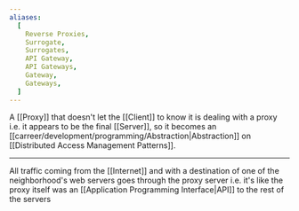```yaml
---
aliases:
  [
    Reverse Proxies,
    Surrogate,
    Surrogates,
    API Gateway,
    API Gateways,
    Gateway,
    Gateways,
  ]
---
```


A [[Proxy]] that doesn't let the [[Client]] to know it is dealing with a proxy i.e. it appears to be the final [[Server]], so it becomes an [[carreer/development/programming/Abstraction|Abstraction]] on [[Distributed Access Management Patterns]].

---

All traffic coming from the [[Internet]] and with a destination of one of the neighborhood's web servers goes through the proxy server i.e. it's like the proxy itself was an [[Application Programming Interface|API]] to the rest of the servers
